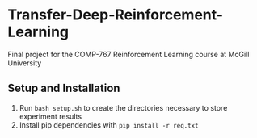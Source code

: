 # Transfer-Deep-Reinforcement-Learning
Final project for the COMP-767 Reinforcement Learning course at McGill University

## Setup and Installation
1. Run `bash setup.sh` to create the directories necessary to store experiment results
2. Install pip dependencies with `pip install -r req.txt`
